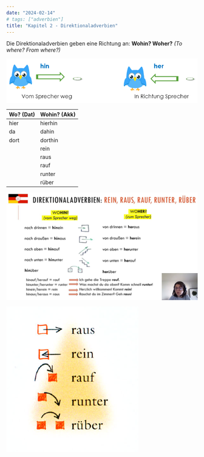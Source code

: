 ```yaml
---
date: "2024-02-14"
# tags: ["adverbien"]
title: "Kapitel 2 - Direktionaladverbien"
---
```


Die Direktionaladverbien geben eine Richtung an: **Wohin? Woher?** *(To where? From where?)*

![Untitled](Untitled.png)

| Wo? (Dat) | Wohin? (Akk) |
| --------- | ------------ |
| hier      | hierhin      |
| da        | dahin        |
| dort      | dorthin      |
|           | rein         |
|           | raus         |
|           | rauf         |
|           | runter       |
|           | rüber        |

![Untitled](Untitled%201.png)

![Untitled](Untitled%202.png)
